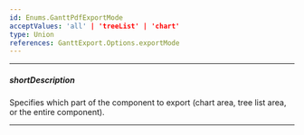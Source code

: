 ```yaml
---
id: Enums.GanttPdfExportMode
acceptValues: 'all' | 'treeList' | 'chart'
type: Union
references: GanttExport.Options.exportMode
---
```

---
##### shortDescription
Specifies which part of the component to export (chart area, tree list area, or the entire component).

---
